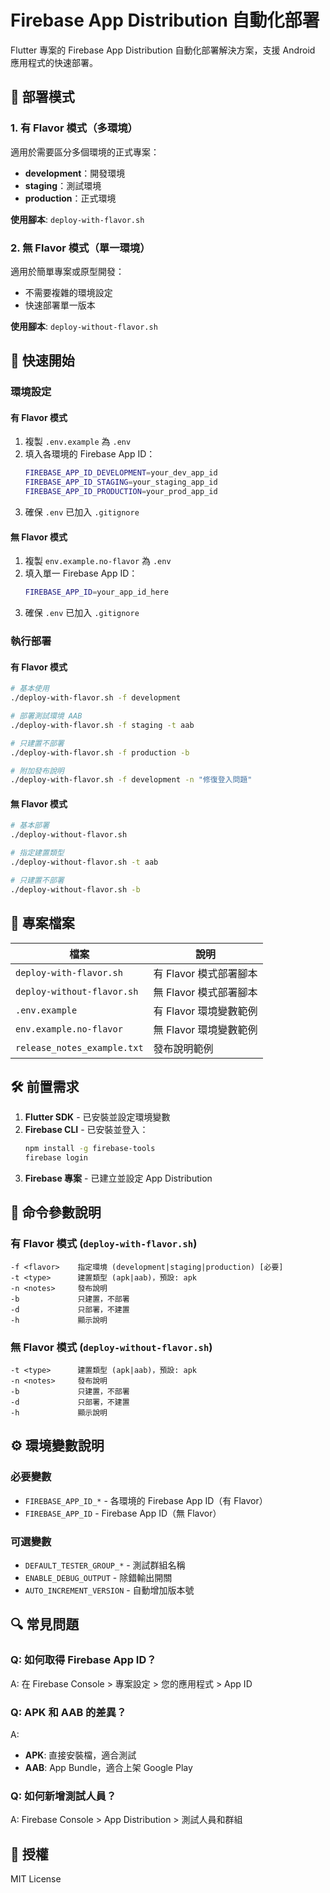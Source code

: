 # Firebase App Distribution 自動化部署

Flutter 專案的 Firebase App Distribution 自動化部署解決方案，支援 Android 應用程式的快速部署。

## 🎯 部署模式

### 1. 有 Flavor 模式（多環境）
適用於需要區分多個環境的正式專案：
- **development**：開發環境
- **staging**：測試環境  
- **production**：正式環境

**使用腳本**: `deploy-with-flavor.sh`

### 2. 無 Flavor 模式（單一環境）
適用於簡單專案或原型開發：
- 不需要複雜的環境設定
- 快速部署單一版本

**使用腳本**: `deploy-without-flavor.sh`

## 🚀 快速開始

### 環境設定

#### 有 Flavor 模式
1. 複製 `.env.example` 為 `.env`
2. 填入各環境的 Firebase App ID：
   ```bash
   FIREBASE_APP_ID_DEVELOPMENT=your_dev_app_id
   FIREBASE_APP_ID_STAGING=your_staging_app_id
   FIREBASE_APP_ID_PRODUCTION=your_prod_app_id
   ```
3. 確保 `.env` 已加入 `.gitignore`

#### 無 Flavor 模式
1. 複製 `env.example.no-flavor` 為 `.env`
2. 填入單一 Firebase App ID：
   ```bash
   FIREBASE_APP_ID=your_app_id_here
   ```
3. 確保 `.env` 已加入 `.gitignore`

### 執行部署

#### 有 Flavor 模式
```bash
# 基本使用
./deploy-with-flavor.sh -f development

# 部署測試環境 AAB
./deploy-with-flavor.sh -f staging -t aab

# 只建置不部署
./deploy-with-flavor.sh -f production -b

# 附加發布說明
./deploy-with-flavor.sh -f development -n "修復登入問題"
```

#### 無 Flavor 模式
```bash
# 基本部署
./deploy-without-flavor.sh

# 指定建置類型
./deploy-without-flavor.sh -t aab

# 只建置不部署
./deploy-without-flavor.sh -b
```

## 📁 專案檔案

| 檔案 | 說明 |
|------|------|
| `deploy-with-flavor.sh` | 有 Flavor 模式部署腳本 |
| `deploy-without-flavor.sh` | 無 Flavor 模式部署腳本 |
| `.env.example` | 有 Flavor 環境變數範例 |
| `env.example.no-flavor` | 無 Flavor 環境變數範例 |
| `release_notes_example.txt` | 發布說明範例 |

## 🛠 前置需求

1. **Flutter SDK** - 已安裝並設定環境變數
2. **Firebase CLI** - 已安裝並登入：
   ```bash
   npm install -g firebase-tools
   firebase login
   ```
3. **Firebase 專案** - 已建立並設定 App Distribution

## 📝 命令參數說明

### 有 Flavor 模式 (`deploy-with-flavor.sh`)
```
-f <flavor>    指定環境 (development|staging|production) [必要]
-t <type>      建置類型 (apk|aab)，預設: apk
-n <notes>     發布說明
-b             只建置，不部署
-d             只部署，不建置
-h             顯示說明
```

### 無 Flavor 模式 (`deploy-without-flavor.sh`)
```
-t <type>      建置類型 (apk|aab)，預設: apk
-n <notes>     發布說明  
-b             只建置，不部署
-d             只部署，不建置
-h             顯示說明
```

## ⚙️ 環境變數說明

### 必要變數
- `FIREBASE_APP_ID_*` - 各環境的 Firebase App ID（有 Flavor）
- `FIREBASE_APP_ID` - Firebase App ID（無 Flavor）

### 可選變數
- `DEFAULT_TESTER_GROUP_*` - 測試群組名稱
- `ENABLE_DEBUG_OUTPUT` - 除錯輸出開關
- `AUTO_INCREMENT_VERSION` - 自動增加版本號

## 🔍 常見問題

### Q: 如何取得 Firebase App ID？
A: 在 Firebase Console > 專案設定 > 您的應用程式 > App ID

### Q: APK 和 AAB 的差異？
A: 
- **APK**: 直接安裝檔，適合測試
- **AAB**: App Bundle，適合上架 Google Play

### Q: 如何新增測試人員？
A: Firebase Console > App Distribution > 測試人員和群組

## 📄 授權

MIT License